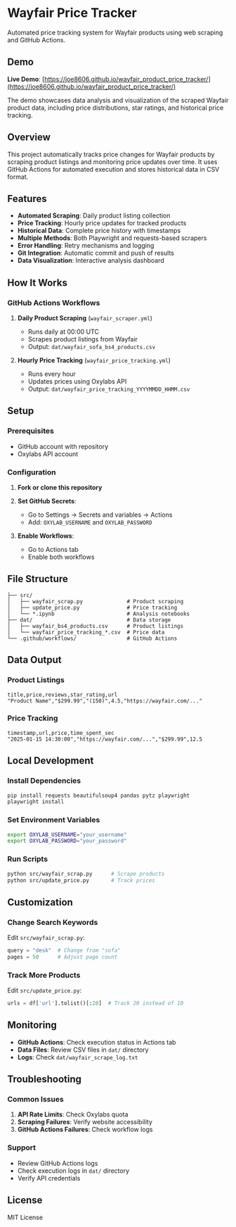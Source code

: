 # Wayfair Price Tracker

Automated price tracking system for Wayfair products using web scraping and GitHub Actions.

## Demo

**Live Demo**: [https://joe8606.github.io/wayfair_product_price_tracker/](https://joe8606.github.io/wayfair_product_price_tracker/)

The demo showcases data analysis and visualization of the scraped Wayfair product data, including price distributions, star ratings, and historical price tracking.

## Overview

This project automatically tracks price changes for Wayfair products by scraping product listings and monitoring price updates over time. It uses GitHub Actions for automated execution and stores historical data in CSV format.

## Features

- **Automated Scraping**: Daily product listing collection
- **Price Tracking**: Hourly price updates for tracked products
- **Historical Data**: Complete price history with timestamps
- **Multiple Methods**: Both Playwright and requests-based scrapers
- **Error Handling**: Retry mechanisms and logging
- **Git Integration**: Automatic commit and push of results
- **Data Visualization**: Interactive analysis dashboard

## How It Works

### GitHub Actions Workflows

1. **Daily Product Scraping** (`wayfair_scraper.yml`)
   - Runs daily at 00:00 UTC
   - Scrapes product listings from Wayfair
   - Output: `dat/wayfair_sofa_bs4_products.csv`

2. **Hourly Price Tracking** (`wayfair_price_tracking.yml`)
   - Runs every hour
   - Updates prices using Oxylabs API
   - Output: `dat/wayfair_price_tracking_YYYYMMDD_HHMM.csv`

## Setup

### Prerequisites
- GitHub account with repository
- Oxylabs API account

### Configuration
1. **Fork or clone this repository**

2. **Set GitHub Secrets**:
   - Go to Settings → Secrets and variables → Actions
   - Add: `OXYLAB_USERNAME` and `OXYLAB_PASSWORD`

3. **Enable Workflows**:
   - Go to Actions tab
   - Enable both workflows

## File Structure

```
├── src/
│   ├── wayfair_scrap.py              # Product scraping
│   ├── update_price.py               # Price tracking
│   └── *.ipynb                       # Analysis notebooks
├── dat/                              # Data storage
│   ├── wayfair_bs4_products.csv      # Product listings
│   └── wayfair_price_tracking_*.csv  # Price data
└── .github/workflows/                # GitHub Actions
```

## Data Output

### Product Listings
```csv
title,price,reviews,star_rating,url
"Product Name","$299.99","(150)",4.5,"https://wayfair.com/..."
```

### Price Tracking
```csv
timestamp,url,price,time_spent_sec
"2025-01-15 14:30:00","https://wayfair.com/...","$299.99",12.5
```

## Local Development

### Install Dependencies
```bash
pip install requests beautifulsoup4 pandas pytz playwright
playwright install
```

### Set Environment Variables
```bash
export OXYLAB_USERNAME="your_username"
export OXYLAB_PASSWORD="your_password"
```

### Run Scripts
```bash
python src/wayfair_scrap.py      # Scrape products
python src/update_price.py       # Track prices
```

## Customization

### Change Search Keywords
Edit `src/wayfair_scrap.py`:
```python
query = "desk"  # Change from "sofa"
pages = 50      # Adjust page count
```

### Track More Products
Edit `src/update_price.py`:
```python
urls = df['url'].tolist()[:20]  # Track 20 instead of 10
```

## Monitoring

- **GitHub Actions**: Check execution status in Actions tab
- **Data Files**: Review CSV files in `dat/` directory
- **Logs**: Check `dat/wayfair_scrape_log.txt`

## Troubleshooting

### Common Issues
1. **API Rate Limits**: Check Oxylabs quota
2. **Scraping Failures**: Verify website accessibility
3. **GitHub Actions Failures**: Check workflow logs

### Support
- Review GitHub Actions logs
- Check execution logs in `dat/` directory
- Verify API credentials

## License

MIT License 